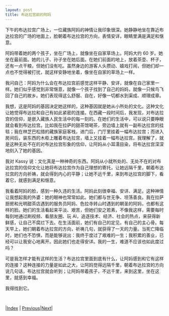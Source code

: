 ```yaml
---
layout: post
title: 布达拉宫前的阿妈
---
```


下午的布达拉宫广场上，一位藏族阿妈的神情让我印象很深。她静静地坐在靠近布达拉宫的广场的地面上，脸朝着布达拉宫的方向，表情安详，眼睛里满是满足和惬意。

阿妈带着她的两个孩子，坐在广场上，就像坐在自家草场上。阿妈大约 60 岁。她坐在最前面。她的儿子、孙子坐在她后面。在她们前面的地上，放着茶壶、杯子，还有一点干粮，但她们没有吃。虽然身边的游客人头攒动、嬉戏打闹，但她们却一点也不觉得被打扰，就这样安静地坐着，像坐在自家的草场上一样。

我问自己：阿妈为什么会在布达拉宫前感觉这样平静、安详，就像在自己家里一样。她们似乎感觉到非常惬意，就像一个孩子找到了自己的妈妈，就像一只候鸟飞回了自己的故乡。她们表现得这么舒服、自在，好像一切都水到渠成、顺理成章。

我想，这是阿妈的基因决定她这样的，这种基因就是她从小所处的文化。这种文化让她觉得布达拉和自己有如此紧密的连接。在西藏一段时间后，我发现，对布达拉宫的信仰，是嵌入藏族人民生活中的每一刻的。在她们的生活中，可以说只要睁眼就会看到布达拉宫。比如我在拉萨的甜茶馆喝茶，旁边墙上就有一副布达拉宫的挂毯；我在林芝巴松措的藏族家庭客栈，进门后，门厅里挂着一幅布达拉宫；而进入房间后，装东西的木柜上雕着布达拉宫，墙上又挂着一幅布达拉宫。我理解了，就是这种无处不在的对布达拉宫形象的信仰，让阿妈从小耳濡目染，将布达拉宫深深地刻入了她的基因。

我对 Kassy 说：文化真是一种神奇的东西。阿妈从小就所处的、无处不在的对布达拉宫的信仰文化让她将布达拉宫作为自己理想的寄托，让她远隔千里，朝着布达拉宫的方向祈祷，就会得到内心的平静；让她不远千里，来到布达拉宫的脚下，看着它，就感到满足和惬意。

我看着阿妈的脸，感到一种久违的生活。阿妈此刻很幸福、安详、满足。这种神情让我想起我的外婆：她的眼神也常常如此。她们都与世无争、坦荡善良。我在拉萨厨房和光明甜茶店遇到的服务员阿妈、色拉寺转山时遇到的朝圣的阿妈，也都有这样的脸。她们的生活看起来平淡、艰苦，但她们安之若素，不像我这样，需要每时每刻地通过刷视频、看朋友圈、玩 AI，追逐技术、经济、社会的热点，来获得新鲜感，让自己不腐烂下去。在生活面前，她们有自己的定见，有自己的主心骨。每天早上，她们朝着布达拉宫的方向，祈祷几句，就获得了一天的力量。当死亡降临时，她们也不恐惧，而是能够说出：我终于度过了艰难的一生；我积累的善业，已经可以让我安心地离开。因此她们也走得安详。我的一生，难道不应该也如此度过吗？

可是我怎样才能有这样的生活？布达拉宫里面到底有什么，让阿妈感到和它有这样的连接？这种连接的力量是如此之大，让阿妈觉得远隔千里，朝着布达拉宫的方向说几句话，布达拉宫就会听到；让阿妈带着孩子，不远千里，来到这里，坐在这里，就感到幸福。

我得找到它。

<br/>

|[Index](../) | [Previous](2-arrive)|[Next](4-bugongye)|
